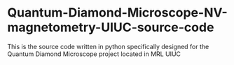 # Quantum-Diamond-Microscope-NV-magnetometry-UIUC-source-code
This is the source code written in python specifically designed for the Quantum Diamond Microscope project located in MRL UIUC
